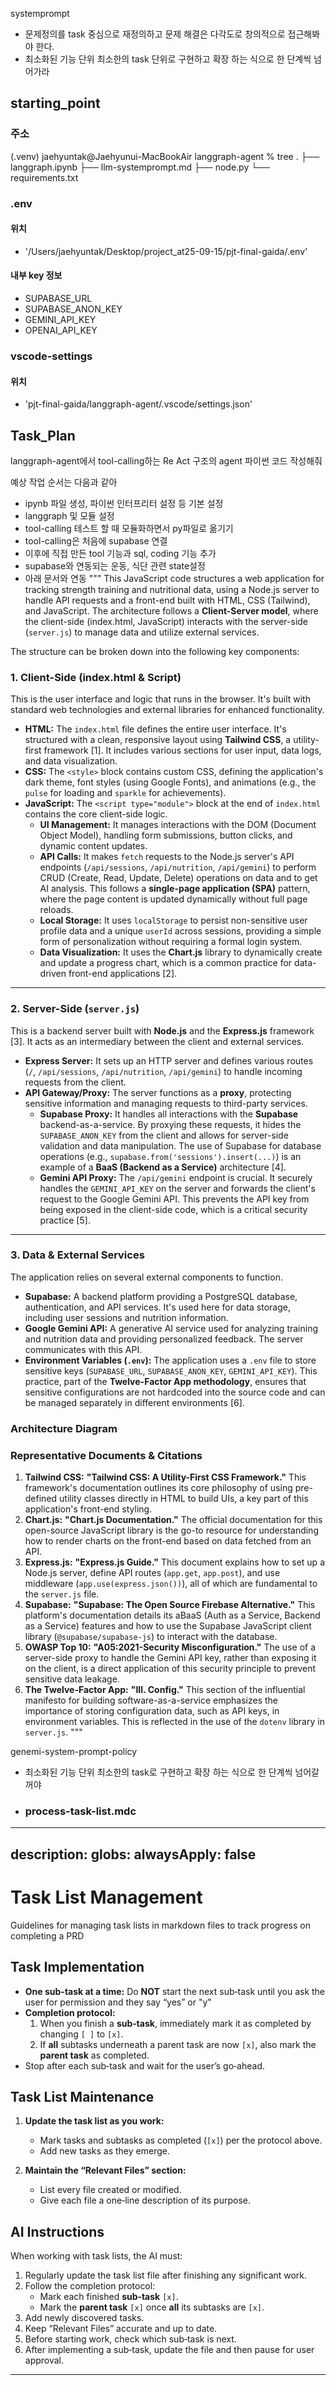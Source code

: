 
systemprompt
- 문제정의를 task 중심으로 재정의하고 문제 해결은 다각도로 창의적으로 접근해봐야 한다.
- 최소화된 기능 단위 최소한의 task 단위로 구현하고 확장 하는 식으로 한 단계씩 넘어가라


## starting_point
### 주소

(.venv) jaehyuntak@Jaehyunui-MacBookAir langgraph-agent % tree
.
├── langgraph.ipynb
├── llm-systemprompt.md
├── node.py
└── requirements.txt

### .env
#### 위치 
- '/Users/jaehyuntak/Desktop/project_at25-09-15/pjt-final-gaida/.env'
#### 내부 key 정보
- SUPABASE_URL
- SUPABASE_ANON_KEY
- GEMINI_API_KEY
- OPENAI_API_KEY

### vscode-settings
#### 위치
- 'pjt-final-gaida/langgraph-agent/.vscode/settings.json'

## Task_Plan

langgraph-agent에서 tool-calling하는 Re Act 구조의 agent 파이썬 코드 작성해줘 

예상 작업 순서는 다음과 같아
- ipynb 파일 생성, 파이썬 인터프리터 설정 등 기본 설정
- langgraph 및 모듈 설정
- tool-calling 테스트 할 때  모듈화하면서 py파일로 옮기기 
- tool-calling은 처음에 supabase 연결
- 이후에 직접 만든 tool 기능과 sql,  coding 기능 추가
- supabase와 연동되는 운동, 식단 관련 state설정
- 아래 문서와 연동
"""
This JavaScript code structures a web application for tracking strength training and nutritional data, using a Node.js server to handle API requests and a front-end built with HTML, CSS (Tailwind), and JavaScript. The architecture follows a **Client-Server model**, where the client-side (index.html, JavaScript) interacts with the server-side (`server.js`) to manage data and utilize external services.

The structure can be broken down into the following key components:

### 1. **Client-Side (index.html & Script)**

This is the user interface and logic that runs in the browser. It's built with standard web technologies and external libraries for enhanced functionality.

* **HTML:** The `index.html` file defines the entire user interface. It's structured with a clean, responsive layout using **Tailwind CSS**, a utility-first framework [1]. It includes various sections for user input, data logs, and data visualization.
* **CSS:** The `<style>` block contains custom CSS, defining the application's dark theme, font styles (using Google Fonts), and animations (e.g., the `pulse` for loading and `sparkle` for achievements).
* **JavaScript:** The `<script type="module">` block at the end of `index.html` contains the core client-side logic.
    * **UI Management:** It manages interactions with the DOM (Document Object Model), handling form submissions, button clicks, and dynamic content updates.
    * **API Calls:** It makes `fetch` requests to the Node.js server's API endpoints (`/api/sessions`, `/api/nutrition`, `/api/gemini`) to perform CRUD (Create, Read, Update, Delete) operations on data and to get AI analysis. This follows a **single-page application (SPA)** pattern, where the page content is updated dynamically without full page reloads.
    * **Local Storage:** It uses `localStorage` to persist non-sensitive user profile data and a unique `userId` across sessions, providing a simple form of personalization without requiring a formal login system.
    * **Data Visualization:** It uses the **Chart.js** library to dynamically create and update a progress chart, which is a common practice for data-driven front-end applications [2].

---

### 2. **Server-Side (`server.js`)**

This is a backend server built with **Node.js** and the **Express.js** framework [3]. It acts as an intermediary between the client and external services.

* **Express Server:** It sets up an HTTP server and defines various routes (`/`, `/api/sessions`, `/api/nutrition`, `/api/gemini`) to handle incoming requests from the client.
* **API Gateway/Proxy:** The server functions as a **proxy**, protecting sensitive information and managing requests to third-party services.
    * **Supabase Proxy:** It handles all interactions with the **Supabase** backend-as-a-service. By proxying these requests, it hides the `SUPABASE_ANON_KEY` from the client and allows for server-side validation and data manipulation. The use of Supabase for database operations (e.g., `supabase.from('sessions').insert(...)`) is an example of a **BaaS (Backend as a Service)** architecture [4].
    * **Gemini API Proxy:** The `/api/gemini` endpoint is crucial. It securely handles the `GEMINI_API_KEY` on the server and forwards the client's request to the Google Gemini API. This prevents the API key from being exposed in the client-side code, which is a critical security practice [5].

---

### 3. **Data & External Services**

The application relies on several external components to function.

* **Supabase:** A backend platform providing a PostgreSQL database, authentication, and API services. It's used here for data storage, including user sessions and nutrition information.
* **Google Gemini API:** A generative AI service used for analyzing training and nutrition data and providing personalized feedback. The server communicates with this API.
* **Environment Variables (`.env`):** The application uses a `.env` file to store sensitive keys (`SUPABASE_URL`, `SUPABASE_ANON_KEY`, `GEMINI_API_KEY`). This practice, part of the **Twelve-Factor App methodology**, ensures that sensitive configurations are not hardcoded into the source code and can be managed separately in different environments [6].

### **Architecture Diagram**



### **Representative Documents & Citations**

1.  **Tailwind CSS:** **"Tailwind CSS: A Utility-First CSS Framework."** This framework's documentation outlines its core philosophy of using pre-defined utility classes directly in HTML to build UIs, a key part of this application's front-end styling.
2.  **Chart.js:** **"Chart.js Documentation."** The official documentation for this open-source JavaScript library is the go-to resource for understanding how to render charts on the front-end based on data fetched from an API.
3.  **Express.js:** **"Express.js Guide."** This document explains how to set up a Node.js server, define API routes (`app.get`, `app.post`), and use middleware (`app.use(express.json())`), all of which are fundamental to the `server.js` file.
4.  **Supabase:** **"Supabase: The Open Source Firebase Alternative."** This platform's documentation details its aBaaS (Auth as a Service, Backend as a Service) features and how to use the Supabase JavaScript client library (`@supabase/supabase-js`) to interact with the database.
5.  **OWASP Top 10:** **"A05:2021-Security Misconfiguration."** The use of a server-side proxy to handle the Gemini API key, rather than exposing it on the client, is a direct application of this security principle to prevent sensitive data leakage.
6.  **The Twelve-Factor App:** **"III. Config."** This section of the influential manifesto for building software-as-a-service emphasizes the importance of storing configuration data, such as API keys, in environment variables. This is reflected in the use of the `dotenv` library in `server.js`.
"""

genemi-system-prompt-policy
- 최소화된 기능 단위 최소한의 task로 구현하고 확장 하는 식으로 한 단계씩 넘어갈꺼야
- ### process-task-list.mdc
---
description: 
globs: 
alwaysApply: false
---
# Task List Management

Guidelines for managing task lists in markdown files to track progress on completing a PRD

## Task Implementation
- **One sub-task at a time:** Do **NOT** start the next sub‑task until you ask the user for permission and they say “yes” or "y"
- **Completion protocol:**  
  1. When you finish a **sub‑task**, immediately mark it as completed by changing `[ ]` to `[x]`.  
  2. If **all** subtasks underneath a parent task are now `[x]`, also mark the **parent task** as completed.  
- Stop after each sub‑task and wait for the user’s go‑ahead.

## Task List Maintenance

1. **Update the task list as you work:**
   - Mark tasks and subtasks as completed (`[x]`) per the protocol above.
   - Add new tasks as they emerge.

2. **Maintain the “Relevant Files” section:**
   - List every file created or modified.
   - Give each file a one‑line description of its purpose.

## AI Instructions

When working with task lists, the AI must:

1. Regularly update the task list file after finishing any significant work.
2. Follow the completion protocol:
   - Mark each finished **sub‑task** `[x]`.
   - Mark the **parent task** `[x]` once **all** its subtasks are `[x]`.
3. Add newly discovered tasks.
4. Keep “Relevant Files” accurate and up to date.
5. Before starting work, check which sub‑task is next.
6. After implementing a sub‑task, update the file and then pause for user approval.

---
